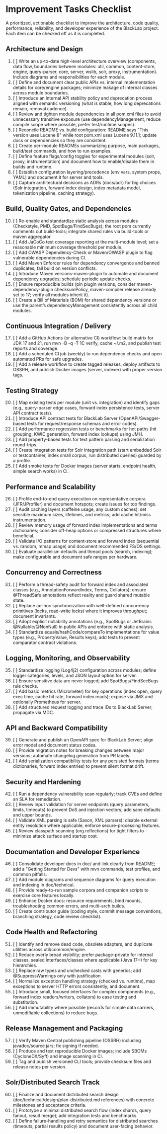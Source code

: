 # Improvement Tasks Checklist

A prioritized, actionable checklist to improve the architecture, code quality, performance, reliability, and developer experience of the BlackLab project. Each item can be checked off as it is completed.

## Architecture and Design

1. [ ] Write an up-to-date high-level architecture overview (components, data flow, boundaries between modules: util, common, content-store, engine, query-parser, core, server, wslib, solr, proxy, instrumentation). Include diagrams and responsibilities for each module.
2. [ ] Define and document clear public APIs vs. internal implementation details for core/engine packages; minimize leakage of internal classes across module boundaries.
3. [ ] Introduce an internal API stability policy and deprecation process aligned with semantic versioning (what is stable, how long deprecations remain, removal cadence).
4. [ ] Review and tighten module dependencies in all pom.xml files to avoid unnecessary transitive exposure (use dependencyManagement, reduce compile scope where possible, prefer test/runtime scopes).
5. [ ] Reconcile README vs. build configuration: README says "This version uses Lucene 8" while root pom.xml uses Lucene 9.11.1; update docs or dependencies so they are consistent.
6. [ ] Create per-module READMEs summarizing purpose, main packages, build/test commands, and how to run examples.
7. [ ] Define feature flags/config toggles for experimental modules (solr, proxy, instrumentation) and document how to enable/disable them in builds and runtime.
8. [ ] Establish configuration layering/precedence (env vars, system props, YAML) and document it for server and tools.
9. [ ] Capture architectural decisions as ADRs (docs/adr) for big choices (Solr integration, forward index design, index metadata model, tokenization pipeline, caching strategy).

## Build, Quality Gates, and Dependencies

10. [ ] Re-enable and standardize static analysis across modules (Checkstyle, PMD, SpotBugs/FindSecBugs); the root pom currently comments out build-tools; integrate shared rules via build-tools or maven aggregator.
11. [ ] Add JaCoCo test coverage reporting at the multi-module level; set a reasonable minimum coverage threshold per module.
12. [ ] Add OWASP Dependency-Check or Maven/OWASP plugin to flag vulnerable dependencies during CI.
13. [ ] Add Maven Enforcer rules for dependency convergence and banned duplicates; fail build on version conflicts.
14. [ ] Introduce Maven versions-maven-plugin to automate and document dependency upgrades; schedule periodic update checks.
15. [ ] Ensure reproducible builds (pin plugin versions, consider maven-dependency-plugin checksumPolicy, maven-compiler release already set to 17; verify all modules inherit it).
16. [ ] Create a Bill of Materials (BOM) for shared dependency versions or use the parent’s dependencyManagement consistently across all child modules.

## Continuous Integration / Delivery

17. [ ] Add a GitHub Actions (or alternative CI) workflow: build matrix for JDK 17 and 21, run mvn -B -q -T 1C verify, cache ~/.m2, and publish test reports and coverage.
18. [ ] Add a scheduled CI job (weekly) to run dependency checks and open automated PRs for safe upgrades.
19. [ ] Add a release workflow to create tagged releases, deploy artifacts to OSSRH, and publish Docker images (server, indexer) with proper version tags.

## Testing Strategy

20. [ ] Map existing tests per module (unit vs. integration) and identify gaps (e.g., query-parser edge cases, forward index persistence tests, server API contract tests).
21. [ ] Introduce API contract tests for BlackLab Server (OpenAPI/Swagger-based tests for request/response schemas and error codes).
22. [ ] Add performance regression tests or benchmarks for hot paths (hit grouping, KWIC generation, forward index lookups) using JMH.
23. [ ] Add property-based tests for text pattern parsing and serialization round-trips.
24. [ ] Create integration tests for Solr integration path (start embedded Solr or testcontainer, index small corpus, run distributed queries) guarded by a profile.
25. [ ] Add smoke tests for Docker images (server starts, endpoint health, simple search works) in CI.

## Performance and Scalability

26. [ ] Profile end-to-end query execution on representative corpora (JFR/JProfiler) and document hotspots; create issues for top findings.
27. [ ] Audit caching layers (caffeine usage, any custom caches): set sensible maximum sizes, lifetimes, and metrics; add cache hit/miss instrumentation.
28. [ ] Review memory usage of forward index implementations and terms dictionaries; consider off-heap options or compressed structures where beneficial.
29. [ ] Validate I/O patterns for content-store and forward index (sequential vs. random, mmap usage) and document recommended FS/OS settings.
30. [ ] Evaluate parallelism defaults and thread pools (search, indexing); make configurable and document safe ranges per hardware.

## Concurrency and Correctness

31. [ ] Perform a thread-safety audit for forward index and associated classes (e.g., AnnotationForwardIndex, Terms, Collators); ensure @ThreadSafe annotations reflect reality and guard shared mutable state.
32. [ ] Replace ad-hoc synchronization with well-defined concurrency primitives (locks, read-write locks) where it improves throughput; document invariants.
33. [ ] Adopt explicit nullability annotations (e.g., SpotBugs or JetBrains @Nullable/@NonNull) in public APIs and enforce with static analysis.
34. [ ] Standardize equals/hashCode/compareTo implementations for value types (e.g., PropertyValue, Results keys); add tests to prevent comparator contract violations.

## Logging, Monitoring, and Observability

35. [ ] Standardize logging (Log4j2) configuration across modules; define logger categories, levels, and JSON layout option for server.
36. [ ] Ensure sensitive data are never logged; add SpotBugs/FindSecBugs rule checks.
37. [ ] Add basic metrics (Micrometer) for key operations (index open, query exec time, cache hit rate, forward index reads); expose via JMX and optionally Prometheus for server.
38. [ ] Add structured request logging and trace IDs to BlackLab Server; propagate via MDC.

## API and Backward Compatibility

39. [ ] Generate and publish an OpenAPI spec for BlackLab Server; align error model and document status codes.
40. [ ] Provide migration notes for breaking changes between major versions; automate changelog generation from PR labels.
41. [ ] Add serialization compatibility tests for any persisted formats (terms dictionaries, forward index entries) to prevent silent format drift.

## Security and Hardening

42. [ ] Run a dependency vulnerability scan regularly; track CVEs and define an SLA for remediation.
43. [ ] Review input validation for server endpoints (query parameters, limits, timeouts) to prevent DoS and injection vectors; add sane defaults and upper bounds.
44. [ ] Validate XML parsing is safe (Saxon, XML parsers): disable external entity resolution where applicable, enforce secure-processing features.
45. [ ] Review classpath scanning (org.reflections) for tight filters to minimize attack surface and startup cost.

## Documentation and Developer Experience

46. [ ] Consolidate developer docs in doc/ and link clearly from README; add a "Getting Started for Devs" with mvn commands, test profiles, and common pitfalls.
47. [ ] Add module diagrams and sequence diagrams for query execution and indexing in doc/technical.
48. [ ] Provide ready-to-run sample corpora and companion scripts to exercise core features locally.
49. [ ] Enhance Docker docs: resource requirements, bind mounts, troubleshooting common errors, and multi-arch builds.
50. [ ] Create contributor guide (coding style, commit message conventions, branching strategy, code review checklist).

## Code Health and Refactoring

51. [ ] Identify and remove dead code, obsolete adapters, and duplicate utilities across util/common/engine.
52. [ ] Reduce overly broad visibility; prefer package-private for internal classes, sealed interfaces/classes where applicable (Java 17+) for key hierarchies.
53. [ ] Replace raw types and unchecked casts with generics; add @SuppressWarnings only with justification.
54. [ ] Normalize exception handling strategy (checked vs. runtime), map exceptions to server HTTP errors consistently, and document.
55. [ ] Introduce small, focused interfaces for complex components (e.g., forward index readers/writers, collators) to ease testing and substitution.
56. [ ] Add immutability where possible (records for simple data carriers, unmodifiable collections) to reduce bugs.

## Release Management and Packaging

57. [ ] Verify Maven Central publishing pipeline (OSSRH) including javadoc/source jars; fix signing if needed.
58. [ ] Produce and test reproducible Docker images; include SBOMs (CycloneDX/Syft) and image scanning in CI.
59. [ ] Tag and publish versioned CLI tools; provide checksum files and release notes per version.

## Solr/Distributed Search Track

60. [ ] Finalize and document distributed search design (doc/technical/design/plan-distributed.md references) with concrete milestones and acceptance criteria.
61. [ ] Prototype a minimal distributed search flow (index shards, query fanout, result merge); add integration tests and benchmarks.
62. [ ] Define failure-handling and retry semantics for distributed searches (timeouts, partial results policy) and document user-facing behavior.

